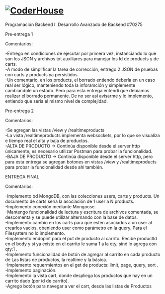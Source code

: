 # [![CoderHouse](https://www.coderhouse.com/imgs/ch.svg)](https://www.coderhouse.com/)

Programación Backend I: Desarrollo Avanzado de Backend
#70275

Pre-entrega 1

Comentarios:

-Entrego en condiciones de ejecutar por primera vez, instanciando lo que son los JSON y archivos txt auxiliares para manejar los Id de products y de carts.<br>
-A modo de simplificar la tarea de corrección, entrego 2 JSON de pruebas con carts y products ya persistidos.<br>
-Un comentario, en los products, el borrado entiendo debería en un caso real ser lógico, manteniendo toda la inforamción y simplemente cambiandole un estado. Pero para esta entrega entendí que debíamos realizar el borrado permanente. De no ser así avisarme y lo implemento, entiendo que sería el mismo nivel de complejidad.<br>


Pre-entrega 2

Comentarios:

-Se agregan las vistas /view y /realtimeproducts<br>
-La vista /realtimeproducts implementa websockets, por lo que se visualiza e tiempo real el alta y baja de productos.<br>
-ALTA DE PRODUCTO -> Continúa disponible desde el server http únicamente, es necesario utilizar Postman para probar la funcionalidad.<br>
-BAJA DE PRODUCTO -> Continúa disponible desde el server http, pero para esta entrega se agregan botones en vistas /view y /realtimeproducts para probar la funcionalidad desde ahí también.<br>


ENTREGA FINAL

Comentarios:

-Implemento bd MongoDB, con las colecciones users, carts y products. Un documento de carts sería la asociación de 1 user a N products.<br>
-Implemento conexión mediante Mongoose.<br>
-Mantengo funcionalidad de lectura y escritura de archivos comentada, se descomenta y se puede utilizar alternando con la base de datos.<br>
-Implemento cambio en los carts para que esten asociados a un user al crearlos vacios. obeniendo user como parámetro en la query. Para el Filesystem no lo implemento. <br>
-Implemento endopint para el put de producto al carrito. Recibe productId en el body y si ya existe en el carrito le suma 1 a la qty, sinó lo agrega con qty:1 . <br>
-Implemento funcionalidad de botón de agregar al carrito en cada producto de Las listas de productos, la realtime y la básica.<br>
-Implemento requermientos en el get de products: limit, page, query, sort . <br>
-Implemento paginación. <br>
-Implemento la vista cart, donde despliega los productos que hay en un carrito dado (por id de carrito).<br>
-Agrego botón para navegar a ver el cart, desde las listas de Productos <br>


